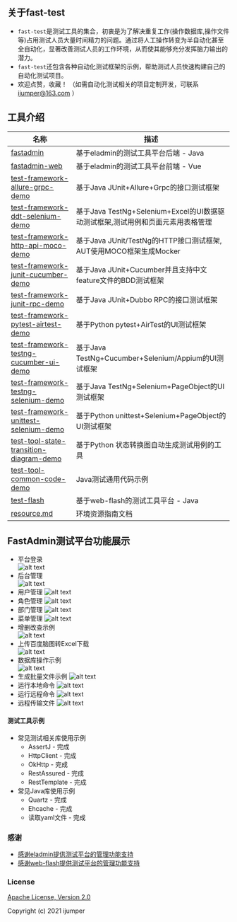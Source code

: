 ## 关于fast-test
- `fast-test`是测试工具的集合，初衷是为了解决重复工作(操作数据库,操作文件等)占用测试人员大量时间精力的问题。通过将人工操作转变为半自动化甚至全自动化，显著改善测试人员的工作环境，从而使其能够充分发挥脑力输出的潜力。  
- `fast-test`还包含各种自动化测试框架的示例，帮助测试人员快速构建自己的自动化测试项目。  
- 欢迎点赞，收藏！ （如需自动化测试相关的项目定制开发，可联系 ijumper@163.com ）

## 工具介绍
| 名称                                                  | 描述                                                  |
| ------------------------------------------------------------ | ------------------------------------------------------------ |
| [fastadmin](./fastadmin)                         | 基于eladmin的测试工具平台后端 - Java                                |
| [fastadmin-web](./fastadmin-web)                         | 基于eladmin的测试工具平台前端 - Vue                             |
| [test-framework-allure-grpc-demo](./test-framework-allure-grpc-demo)       | 基于Java JUnit+Allure+Grpc的接口测试框架                             |
| [test-framework-ddt-selenium-demo](./test-framework-ddt-selenium-demo)       | 基于Java TestNg+Selenium+Excel的UI数据驱动测试框架,测试用例和页面元素用表格管理                             |
| [test-framework-http-api-moco-demo](./test-framework-http-api-moco-demo)       | 基于Java JUnit/TestNg的HTTP接口测试框架, AUT使用MOCO框架生成Mocker                             |
| [test-framework-junit-cucumber-demo](./test-framework-junit-cucumber-demo)       | 基于Java JUnit+Cucumber并且支持中文feature文件的BDD测试框架                             |
| [test-framework-junit-rpc-demo](./test-framework-junit-rpc-demo)       | 基于Java JUnit+Dubbo RPC的接口测试框架                             |
| [test-framework-pytest-airtest-demo](./test-framework-pytest-airtest-demo)       | 基于Python pytest+AirTest的UI测试框架                             |
| [test-framework-testng-cucumber-ui-demo](./test-framework-testng-cucumber-ui-demo)       | 基于Java TestNg+Cucumber+Selenium/Appium的UI测试框架                             |
| [test-framework-testng-selenium-demo](./test-framework-testng-selenium-demo)       | 基于Java TestNg+Selenium+PageObject的UI测试框架                             |
| [test-framework-unittest-selenium-demo](./test-framework-unittest-selenium-demo)       | 基于Python unittest+Selenium+PageObject的UI测试框架                             |
| [test-tool-state-transition-diagram-demo](./test-tool-state-transition-diagram-demo)       | 基于Python 状态转换图自动生成测试用例的工具                             |
| [test-tool-common-code-demo](./test-tool-common-code-demo)       | Java测试通用代码示例                             |
| [test-flash](./test-flash)                         | 基于web-flash的测试工具平台 - Java                           |
| [resource.md](./doc/md/resource.md)                         | 环境资源指南文档                              |

## FastAdmin测试平台功能展示
- 平台登录  
![alt text](https://github.com/jumper2014/fast-test/blob/main/doc/image/fastadmin/login.PNG)
- 后台管理  
![alt text](https://github.com/jumper2014/fast-test/blob/main/doc/image/fastadmin/index.PNG)
- 用户管理
![alt text](https://github.com/jumper2014/fast-test/blob/main/doc/image/fastadmin/user.PNG)
- 角色管理
![alt text](https://github.com/jumper2014/fast-test/blob/main/doc/image/fastadmin/role.PNG)
- 部门管理
![alt text](https://github.com/jumper2014/fast-test/blob/main/doc/image/fastadmin/dept.PNG)
- 菜单管理
![alt text](https://github.com/jumper2014/fast-test/blob/main/doc/image/fastadmin/menu.PNG)
- 增删改查示例  
![alt text](https://github.com/jumper2014/fast-test/blob/main/doc/image/fastadmin/curd.PNG)
- 上传百度脑图转Excel下载  
![alt text](https://github.com/jumper2014/fast-test/blob/main/doc/image/fastadmin/km2excel.PNG)
- 数据库操作示例  
![alt text](https://github.com/jumper2014/fast-test/blob/main/doc/image/fastadmin/lockuser.PNG)
- 生成批量文件示例
![alt text](https://github.com/jumper2014/fast-test/blob/main/doc/image/fastadmin/batch.PNG)
- 运行本地命令
![alt text](https://github.com/jumper2014/fast-test/blob/main/doc/image/fastadmin/lcommand.PNG)
- 运行远程命令
![alt text](https://github.com/jumper2014/fast-test/blob/main/doc/image/fastadmin/rcommand.PNG)
- 远程传输文件
![alt text](https://github.com/jumper2014/fast-test/blob/main/doc/image/fastadmin/rfile.PNG)

#### 测试工具示例
- 常见测试相关库使用示例
  - AssertJ - 完成
  - HttpClient - 完成
  - OkHttp - 完成
  - RestAssured - 完成
  - RestTemplate - 完成
- 常见Java库使用示例
  - Quartz - 完成
  - Ehcache - 完成
  - 读取yaml文件 - 完成

### 感谢
- [感谢eladmin提供测试平台的管理功能支持](https://github.com/elunez/eladmin)
- [感谢web-flash提供测试平台的管理功能支持](https://github.com/enilu/web-flash)

### License
[Apache License, Version 2.0](https://opensource.org/licenses/Apache-2.0)

Copyright (c) 2021 ijumper

